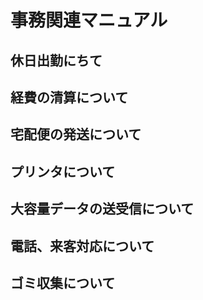 # 事務関連マニュアル
## 休日出勤にちて
## 経費の清算について
## 宅配便の発送について
## プリンタについて
## 大容量データの送受信について
## 電話、来客対応について
## ゴミ収集について